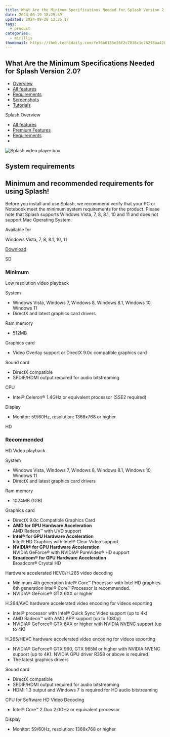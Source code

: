 ```yaml
---
title: What Are the Minimum Specifications Needed for Splash Version 2.0?
date: 2024-09-19 18:25:49
updated: 2024-09-20 12:25:17
tags:
  - product
categories:
  - mirillis
thumbnail: https://thmb.techidaily.com/fe76b6185e26f2c7036c1e782f8aa4282a912d0cf8002f2ddafcfc14bd50d2eb.jpg
---
```


## What Are the Minimum Specifications Needed for Splash Version 2.0?

* [Overview](https://tools.techidaily.com/mirillis/products/)
* [All features](https://tools.techidaily.com/mirillis/products/)
* [Requirements](https://tools.techidaily.com/mirillis/products/)
* [Screenshots](https://tools.techidaily.com/mirillis/products/)
* [Tutorials](https://tools.techidaily.com/mirillis/products/)

Splash Overview

* [All features](https://tools.techidaily.com/mirillis/products/)
* [Premium Features](https://tools.techidaily.com/mirillis/products/)
* [Requirements](https://tools.techidaily.com/mirillis/products/)
* [](https://tools.techidaily.com/mirillis/products/)

![Splash video player box](https://mirillis.com/res/old/media/images/splash_box.png) 

## System requirements

## Minimum and recommended requirements for using Splash!

Before you install and use Splash, we recommend verify that your PC or Notebook meet the minimum system requirements for the product. Please note that Splash supports Windows Vista, 7, 8, 8.1, 10 and 11 and does not support Mac Operating System.

Available for

Windows Vista, 7, 8, 8.1, 10, 11

[Download](https://tools.techidaily.com/mirillis/products/) 

SD

### Minimum

Low resolution video playback

System

* Windows Vista, Windows 7, Windows 8, Windows 8.1, Windows 10, Windows 11
* DirectX and latest graphics card drivers

Ram memory

* 512MB

Graphics card

* Video Overlay support or DirectX 9.0c compatible graphics card

Sound card

* DirectX compatible
* SPDIF/HDMI output required for audio bitstreaming

CPU

* Intel® Celeron® 1.4GHz or equivalent processor (SSE2 required)

Display

* Monitor: 59/60Hz, resolution: 1366x768 or higher

HD

### Recommended

HD Video playback

System

* Windows Vista, Windows 7, Windows 8, Windows 8.1, Windows 10, Windows 11
* DirectX and latest graphics card drivers

Ram memory

* 1024MB (1GB)

Graphics card

* DirectX 9.0c Compatible Graphics Card
* **AMD for GPU Hardware Acceleration**  
AMD Radeon™ with UVD support
* **Intel® for GPU Hardware Acceleration**  
Intel® HD Graphics with Intel® Clear Video support
* **NVIDIA® for GPU Hardware Acceleration**  
NVIDIA GeForce® with NVIDIA® PureVideo® HD support
* **Broadcom® for GPU Hardware Acceleration**  
Broadcom® Crystal HD

Hardware accelerated HEVC/H.265 video decoding

* Minimum 4th generation Intel® Core™ Processor with Intel HD graphics. 6th generation Intel® Core™ Processor is recommended.
* NVIDIA® GeForce® GTX 6XX or higher

H.264/AVC hardware accelerated video encoding for videos exporting

* Intel® processor with Intel® Quick Sync Video support (up to 4k)
* AMD Radeon™ with AMD APP support (up to 1080p)
* NVIDIA® GeForce® GTX 6XX or higher with NVIDIA NVENC support (up to 4K)

H.265/HEVC hardware accelerated video encoding for videos exporting

* NVIDIA® GeForce® GTX 960, GTX 965M or higher with NVIDIA NVENC support (up to 4K). NVIDIA GPU driver R358 or above is required
* The latest graphics drivers

Sound card

* DirectX compatible
* SPDIF/HDMI output required for audio bitstreaming
* HDMI 1.3 output and Windows 7 is required for HD audio bitstreaming

CPU for Software HD Video Decoding

* Intel® Core™ 2 Duo 2.0GHz or equivalent processor

Display

* Monitor: 59/60Hz, resolution: 1366x768 or higher

<ins class="adsbygoogle"
     style="display:block"
     data-ad-format="autorelaxed"
     data-ad-client="ca-pub-7571918770474297"
     data-ad-slot="1223367746"></ins>



<ins class="adsbygoogle"
     style="display:block"
     data-ad-client="ca-pub-7571918770474297"
     data-ad-slot="8358498916"
     data-ad-format="auto"
     data-full-width-responsive="true"></ins>
